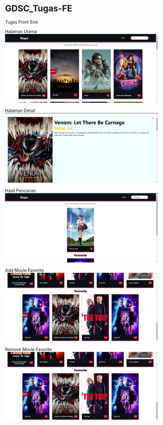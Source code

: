 # GDSC_Tugas-FE
Tugas Front End

Halaman Utama
![HalamanUtamaAtas](./foto/1.png)

Halaman Detail
![HalamanUtamaBawah](./foto/2.png)

Hasil Pencarian
![Detail](./foto/3.png)

Add Movie Favorite
![Search](./foto/4.png)

Remove Movie Favorite
![Search](./foto/4.png)


